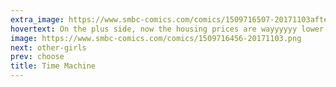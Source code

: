 ```yaml
---
extra_image: https://www.smbc-comics.com/comics/1509716507-20171103after (1).png
hovertext: On the plus side, now the housing prices are wayyyyyy lower.
image: https://www.smbc-comics.com/comics/1509716456-20171103.png
next: other-girls
prev: choose
title: Time Machine
---
```

